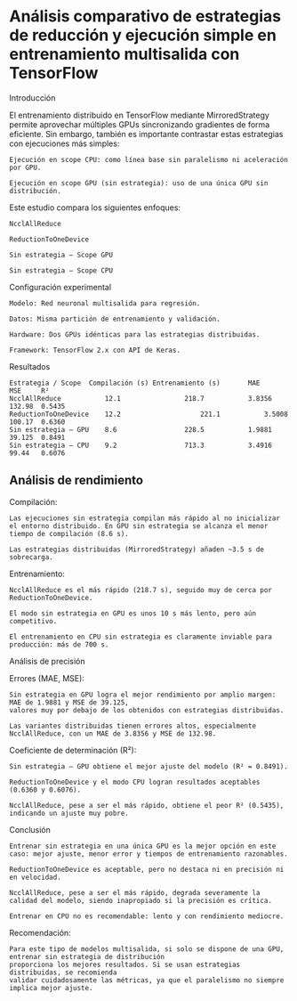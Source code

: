 # Análisis comparativo de estrategias de reducción y ejecución simple en entrenamiento multisalida con TensorFlow
Introducción

El entrenamiento distribuido en TensorFlow mediante MirroredStrategy permite aprovechar múltiples GPUs sincronizando gradientes de forma eficiente. Sin embargo, también es importante contrastar estas estrategias con ejecuciones más simples:

    Ejecución en scope CPU: como línea base sin paralelismo ni aceleración por GPU.

    Ejecución en scope GPU (sin estrategia): uso de una única GPU sin distribución.

Este estudio compara los siguientes enfoques:

    NcclAllReduce

    ReductionToOneDevice

    Sin estrategia – Scope GPU

    Sin estrategia – Scope CPU

Configuración experimental

    Modelo: Red neuronal multisalida para regresión.

    Datos: Misma partición de entrenamiento y validación.

    Hardware: Dos GPUs idénticas para las estrategias distribuidas.

    Framework: TensorFlow 2.x con API de Keras.

Resultados

    Estrategia / Scope	Compilación (s)	Entrenamiento (s)	    MAE	    MSE	    R²
    NcclAllReduce	        12.1    	        218.7	        3.8356	132.98	0.5435
    ReductionToOneDevice	12.2	                221.1           3.5008	100.17	0.6360
    Sin estrategia – GPU	8.6	                228.5	        1.9881	39.125	0.8491
    Sin estrategia – CPU	9.2	                713.3	        3.4916	99.44	0.6076

## Análisis de rendimiento

Compilación:

    Las ejecuciones sin estrategia compilan más rápido al no inicializar el entorno distribuido. En GPU sin estrategia se alcanza el menor tiempo de compilación (8.6 s).

    Las estrategias distribuidas (MirroredStrategy) añaden ~3.5 s de sobrecarga.

Entrenamiento:

    NcclAllReduce es el más rápido (218.7 s), seguido muy de cerca por ReductionToOneDevice.

    El modo sin estrategia en GPU es unos 10 s más lento, pero aún competitivo.

    El entrenamiento en CPU sin estrategia es claramente inviable para producción: más de 700 s.

Análisis de precisión

Errores (MAE, MSE):

    Sin estrategia en GPU logra el mejor rendimiento por amplio margen: MAE de 1.9881 y MSE de 39.125, 
    valores muy por debajo de los obtenidos con estrategias distribuidas.

    Las variantes distribuidas tienen errores altos, especialmente NcclAllReduce, con un MAE de 3.8356 y MSE de 132.98.

Coeficiente de determinación (R²):

    Sin estrategia – GPU obtiene el mejor ajuste del modelo (R² = 0.8491).

    ReductionToOneDevice y el modo CPU logran resultados aceptables (0.6360 y 0.6076).

    NcclAllReduce, pese a ser el más rápido, obtiene el peor R² (0.5435), indicando un ajuste muy pobre.

Conclusión

    Entrenar sin estrategia en una única GPU es la mejor opción en este caso: mejor ajuste, menor error y tiempos de entrenamiento razonables.

    ReductionToOneDevice es aceptable, pero no destaca ni en precisión ni en velocidad.

    NcclAllReduce, pese a ser el más rápido, degrada severamente la calidad del modelo, siendo inapropiado si la precisión es crítica.

    Entrenar en CPU no es recomendable: lento y con rendimiento mediocre.

Recomendación: 

    Para este tipo de modelos multisalida, si solo se dispone de una GPU, 
    entrenar sin estrategia de distribución 
    proporciona los mejores resultados. Si se usan estrategias distribuidas, se recomienda      
    validar cuidadosamente las métricas, ya que el paralelismo no siempre implica mejor ajuste.
